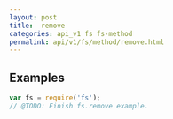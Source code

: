 ```yaml
---
layout: post
title:  remove
categories: api_v1 fs fs-method
permalink: api/v1/fs/method/remove.html
---
```


## Examples

```javascript
var fs = require('fs');
// @TODO: Finish fs.remove example.
```








